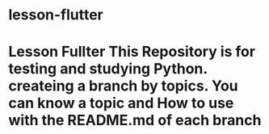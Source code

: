 # lesson-flutter
# Lesson Fullter  This Repository is for testing and studying Python.  createing a branch by topics.  You can know a topic and How to use with the README.md of each branch

